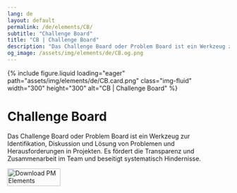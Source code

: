```yaml
---
lang: de
layout: default
permalink: /de/elements/CB/
subtitle: "Challenge Board"
title: "CB | Challenge Board"
description: "Das Challenge Board oder Problem Board ist ein Werkzeug zur Identifikation, Diskussion und Lösung von Problemen und Herausforderungen in Projekten. Es fördert die Transparenz und Zusammenarbeit im Team und beseitigt systematisch Hindernisse."
og_image: /assets/img/elements/de/CB.og.png
---
```


{% include figure.liquid loading="eager" path="assets/img/elements/de/CB.card.png" class="img-fluid" width="300" height="300" alt="CB | Challenge Board" %}

# Challenge Board

Das Challenge Board oder Problem Board ist ein Werkzeug zur Identifikation, Diskussion und Lösung von Problemen und Herausforderungen in Projekten. Es fördert die Transparenz und Zusammenarbeit im Team und beseitigt systematisch Hindernisse.

<a href="https://apps.apple.com/app/apple-store/id6738084498?pt=127441684&ct=website&mt=8">
  <img src="{{ "assets/img/en/appstore.png" | relative_url }}" width="120" height="40" alt="Download PM Elements">
</a>
